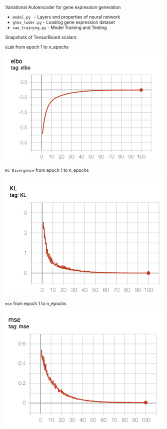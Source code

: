 Variational Autoencoder for gene expression generation

- `model.py ` - Layers and properties of neural network
- `gtex_loder.py` - Loading gene expression dataset
- `vae_training.py` - Model Training and Testing

Snapshots of TensorBoard scalars:

`ELBO` from epoch 1 to n_epochs

![ELBO](./tensorboard_imgs/elbo.png)

`KL Divergence` from epoch 1 to n_epochs

![ELBO](./tensorboard_imgs/kl_divergence.png)

`mse` from epoch 1 to n_epochs

![ELBO](./tensorboard_imgs/mse.png)

